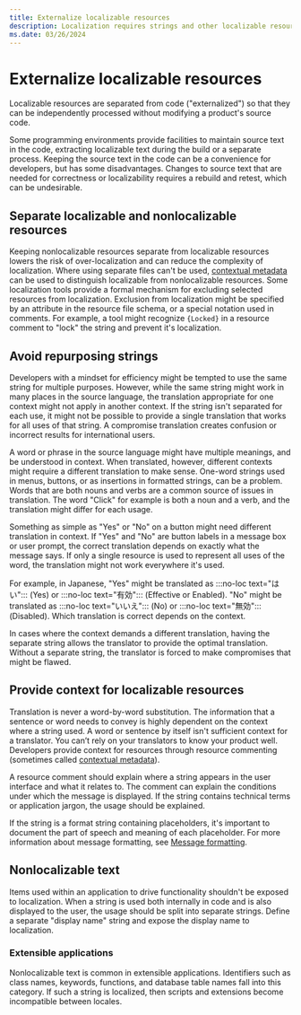 ```yaml
---
title: Externalize localizable resources
description: Localization requires strings and other localizable resources to be separated from code and nonlocalizable resources (externalized).
ms.date: 03/26/2024
---
```


# Externalize localizable resources

Localizable resources are separated from code ("externalized") so that they can be independently processed without modifying a product's source code.

Some programming environments provide facilities to maintain source text in the code, extracting localizable text during the build or a separate process. Keeping the source text in the code can be a convenience for developers, but has some disadvantages. Changes to source text that are needed for correctness or localizability requires a rebuild and retest, which can be undesirable.

## Separate localizable and nonlocalizable resources

Keeping nonlocalizable resources separate from localizable resources lowers the risk of over-localization and can reduce the complexity of localization. Where using separate files can't be used, [contextual metadata](contextual-metadata.md) can be used to distinguish localizable from nonlocalizable resources. Some localization tools provide a formal mechanism for excluding selected resources from localization. Exclusion from localization might be specified by an attribute in the resource file schema, or a special notation used in comments. For example, a tool might recognize `{Locked}` in a resource comment to "lock" the string and prevent it's localization.

## Avoid repurposing strings

Developers with a mindset for efficiency might be tempted to use the same string for multiple purposes. However, while the same string might work in many places in the source language, the translation appropriate for one context might not apply in another context. If the string isn't separated for each use, it might not be possible to provide a single translation that works for all uses of that string. A compromise translation creates confusion or incorrect results for international users.

A word or phrase in the source language might have multiple meanings, and be understood in context. When translated, however, different contexts might require a different translation to make sense. One-word strings used in menus, buttons, or as insertions in formatted strings, can be a problem. Words that are both nouns and verbs are a common source of issues in translation. The word "Click" for example is both a noun and a verb, and the translation might differ for each usage.

Something as simple as "Yes" or "No" on a button might need different translation in context. If "Yes" and "No" are button labels in a message box or user prompt, the correct translation depends on exactly what the message says. If only a single resource is used to represent all uses of the word, the translation might not work everywhere it's used.

For example, in Japanese, "Yes" might be translated as :::no-loc text="はい"::: (Yes) or :::no-loc text="有効"::: (Effective or Enabled). "No" might be translated as :::no-loc text="いいえ"::: (No) or :::no-loc text="無効"::: (Disabled). Which translation is correct depends on the context.

In cases where the context demands a different translation, having the separate string allows the translator to provide the optimal translation. Without a separate string, the translator is forced to make compromises that might be flawed.

## Provide context for localizable resources

Translation is never a word-by-word substitution. The information that a sentence or word needs to convey is highly dependent on the context where a string used. A word or sentence by itself isn't sufficient context for a translator. You can’t rely on your translators to know your product well. Developers provide context for resources through resource commenting (sometimes called [contextual metadata](contextual-metadata.md)).

A resource comment should explain where a string appears in the user interface and what it relates to. The comment can explain the conditions under which the message is displayed. If the string contains technical terms or application jargon, the usage should be explained.

If the string is a format string containing placeholders, it's important to document the part of speech and meaning of each placeholder. For more information about message formatting, see [Message formatting](message-formatting.md).

## Nonlocalizable text

Items used within an application to drive functionality shouldn't be exposed to localization. When a string is used both internally in code and is also displayed to the user, the usage should be split into separate strings. Define a separate "display name" string and expose the display name to localization.

### Extensible applications

Nonlocalizable text is common in extensible applications. Identifiers such as class names, keywords, functions, and database table names fall into this category. If such a string is localized, then scripts and extensions become incompatible between locales.

